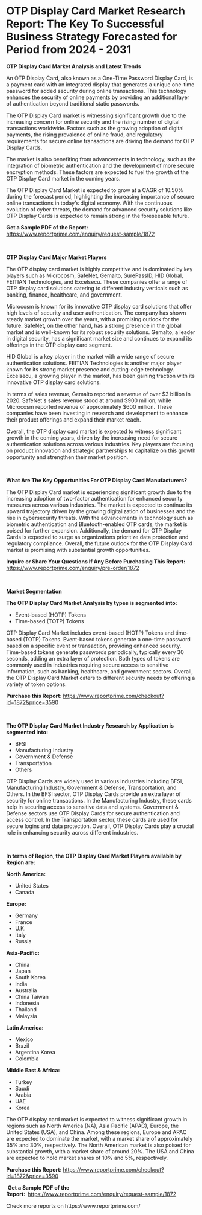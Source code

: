 <p><h1>OTP Display Card Market Research Report: The Key To Successful Business Strategy Forecasted for Period from 2024 - 2031</h1></p><p><strong>OTP Display Card Market Analysis and Latest Trends</strong></p>
<p><p>An OTP Display Card, also known as a One-Time Password Display Card, is a payment card with an integrated display that generates a unique one-time password for added security during online transactions. This technology enhances the security of online payments by providing an additional layer of authentication beyond traditional static passwords.</p><p>The OTP Display Card market is witnessing significant growth due to the increasing concern for online security and the rising number of digital transactions worldwide. Factors such as the growing adoption of digital payments, the rising prevalence of online fraud, and regulatory requirements for secure online transactions are driving the demand for OTP Display Cards.</p><p>The market is also benefiting from advancements in technology, such as the integration of biometric authentication and the development of more secure encryption methods. These factors are expected to fuel the growth of the OTP Display Card market in the coming years.</p><p>The OTP Display Card Market is expected to grow at a CAGR of 10.50% during the forecast period, highlighting the increasing importance of secure online transactions in today's digital economy. With the continuous evolution of cyber threats, the demand for advanced security solutions like OTP Display Cards is expected to remain strong in the foreseeable future.</p></p>
<p><strong>Get a Sample PDF of the Report:&nbsp;</strong> <a href="https://www.reportprime.com/enquiry/request-sample/1872">https://www.reportprime.com/enquiry/request-sample/1872</a></p>
<p>&nbsp;</p>
<p><strong>OTP Display Card Major Market Players</strong></p>
<p><p>The OTP display card market is highly competitive and is dominated by key players such as Microcosm, SafeNet, Gemalto, SurePassID, HID Global, FEITIAN Technologies, and Excelsecu. These companies offer a range of OTP display card solutions catering to different industry verticals such as banking, finance, healthcare, and government.</p><p>Microcosm is known for its innovative OTP display card solutions that offer high levels of security and user authentication. The company has shown steady market growth over the years, with a promising outlook for the future. SafeNet, on the other hand, has a strong presence in the global market and is well-known for its robust security solutions. Gemalto, a leader in digital security, has a significant market size and continues to expand its offerings in the OTP display card segment.</p><p>HID Global is a key player in the market with a wide range of secure authentication solutions. FEITIAN Technologies is another major player known for its strong market presence and cutting-edge technology. Excelsecu, a growing player in the market, has been gaining traction with its innovative OTP display card solutions.</p><p>In terms of sales revenue, Gemalto reported a revenue of over $3 billion in 2020. SafeNet's sales revenue stood at around $900 million, while Microcosm reported revenue of approximately $600 million. These companies have been investing in research and development to enhance their product offerings and expand their market reach.</p><p>Overall, the OTP display card market is expected to witness significant growth in the coming years, driven by the increasing need for secure authentication solutions across various industries. Key players are focusing on product innovation and strategic partnerships to capitalize on this growth opportunity and strengthen their market position.</p></p>
<p>&nbsp;</p>
<p><strong>What Are The Key Opportunities For OTP Display Card Manufacturers?</strong></p>
<p><p>The OTP Display Card market is experiencing significant growth due to the increasing adoption of two-factor authentication for enhanced security measures across various industries. The market is expected to continue its upward trajectory driven by the growing digitalization of businesses and the rise in cybersecurity threats. With the advancements in technology such as biometric authentication and Bluetooth-enabled OTP cards, the market is poised for further expansion. Additionally, the demand for OTP Display Cards is expected to surge as organizations prioritize data protection and regulatory compliance. Overall, the future outlook for the OTP Display Card market is promising with substantial growth opportunities.</p></p>
<p><strong>Inquire or Share Your Questions If Any Before Purchasing This Report:</strong> <a href="https://www.reportprime.com/enquiry/pre-order/1872">https://www.reportprime.com/enquiry/pre-order/1872</a></p>
<p>&nbsp;</p>
<p><strong>Market Segmentation</strong></p>
<p><strong>The OTP Display Card Market Analysis by types is segmented into:</strong></p>
<p><ul><li>Event-based (HOTP) Tokens</li><li>Time-based (TOTP) Tokens</li></ul></p>
<p><p>OTP Display Card Market includes event-based (HOTP) Tokens and time-based (TOTP) Tokens. Event-based tokens generate a one-time password based on a specific event or transaction, providing enhanced security. Time-based tokens generate passwords periodically, typically every 30 seconds, adding an extra layer of protection. Both types of tokens are commonly used in industries requiring secure access to sensitive information, such as banking, healthcare, and government sectors. Overall, the OTP Display Card Market caters to different security needs by offering a variety of token options.</p></p>
<p><strong>Purchase this Report:&nbsp;</strong><a href="https://www.reportprime.com/checkout?id=1872&price=3590">https://www.reportprime.com/checkout?id=1872&price=3590</a></p>
<p>&nbsp;</p>
<p><strong>The OTP Display Card Market Industry Research by Application is segmented into:</strong></p>
<p><ul><li>BFSI</li><li>Manufacturing Industry</li><li>Government & Defense</li><li>Transportation</li><li>Others</li></ul></p>
<p><p>OTP Display Cards are widely used in various industries including BFSI, Manufacturing Industry, Government & Defense, Transportation, and Others. In the BFSI sector, OTP Display Cards provide an extra layer of security for online transactions. In the Manufacturing Industry, these cards help in securing access to sensitive data and systems. Government & Defense sectors use OTP Display Cards for secure authentication and access control. In the Transportation sector, these cards are used for secure logins and data protection. Overall, OTP Display Cards play a crucial role in enhancing security across different industries.</p></p>
<p>&nbsp;</p>
<p><strong>In terms of Region, the OTP Display Card Market Players available by Region are:</strong></p>
<p>
    <p> <strong> North America: </strong>
        <ul>
            <li>United States</li>
            <li>Canada</li>
        </ul>
        </p> 
    <p> <strong> Europe: </strong>
        <ul>
            <li>Germany</li>
            <li>France</li>
            <li>U.K.</li>
            <li>Italy</li>
            <li>Russia</li>
        </ul>
        </p> 
    <p> <strong> Asia-Pacific: </strong>
        <ul>
            <li>China</li>
            <li>Japan</li>
            <li>South Korea</li>
            <li>India</li>
            <li>Australia</li>
            <li>China Taiwan</li>
            <li>Indonesia</li>
            <li>Thailand</li>
            <li>Malaysia</li>
        </ul>
        </p> 
    <p> <strong> Latin America: </strong>
        <ul>
            <li>Mexico</li>
            <li>Brazil</li>
            <li>Argentina Korea</li>
            <li>Colombia</li>
        </ul>
        </p> 
    <p> <strong> Middle East & Africa: </strong>
        <ul>
            <li>Turkey</li>
            <li>Saudi</li>
            <li>Arabia</li>
            <li>UAE</li>
            <li>Korea</li>
        </ul>
    </p>
    </p>
<p><p>The OTP display card market is expected to witness significant growth in regions such as North America (NA), Asia Pacific (APAC), Europe, the United States (USA), and China. Among these regions, Europe and APAC are expected to dominate the market, with a market share of approximately 35% and 30%, respectively. The North American market is also poised for substantial growth, with a market share of around 20%. The USA and China are expected to hold market shares of 10% and 5%, respectively.</p></p>
<p><strong>Purchase this Report: </strong><a href="https://www.reportprime.com/checkout?id=1872&price=3590">https://www.reportprime.com/checkout?id=1872&price=3590</a></p>
<p>&nbsp;<strong>Get a Sample PDF of the Report:&nbsp;&nbsp;</strong><a href="https://www.reportprime.com/enquiry/request-sample/1872">https://www.reportprime.com/enquiry/request-sample/1872</a></p>
<p><strong></strong></p>
<p>Check more reports on https://www.reportprime.com/</p>